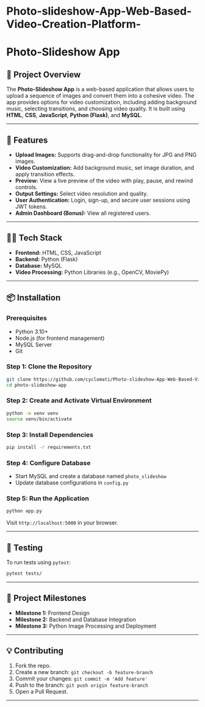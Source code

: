 # Photo-slideshow-App-Web-Based-Video-Creation-Platform-
# Photo-Slideshow App

## 📖 Project Overview
The **Photo-Slideshow App** is a web-based application that allows users to upload a sequence of images and convert them into a cohesive video. The app provides options for video customization, including adding background music, selecting transitions, and choosing video quality. It is built using **HTML**, **CSS**, **JavaScript**, **Python (Flask)**, and **MySQL**.

---

## 🚀 Features
- **Upload Images:** Supports drag-and-drop functionality for JPG and PNG images.
- **Video Customization:** Add background music, set image duration, and apply transition effects.
- **Preview:** View a live preview of the video with play, pause, and rewind controls.
- **Output Settings:** Select video resolution and quality.
- **User Authentication:** Login, sign-up, and secure user sessions using JWT tokens.
- **Admin Dashboard (Bonus):** View all registered users.

---

## 🧑‍💻 Tech Stack
- **Frontend:** HTML, CSS, JavaScript
- **Backend:** Python (Flask)
- **Database:** MySQL
- **Video Processing:** Python Libraries (e.g., OpenCV, MoviePy)

---

## 📦 Installation
### Prerequisites
- Python 3.10+
- Node.js (for frontend management)
- MySQL Server
- Git

### Step 1: Clone the Repository
```bash
git clone https://github.com/cyclomati/Photo-slideshow-App-Web-Based-Video-Creation-Platform-.git
cd photo-slideshow-app
```

### Step 2: Create and Activate Virtual Environment
```bash
python -m venv venv
source venv/bin/activate
```

### Step 3: Install Dependencies
```bash
pip install -r requirements.txt
```

### Step 4: Configure Database
- Start MySQL and create a database named `photo_slideshow`
- Update database configurations in `config.py`

### Step 5: Run the Application
```bash
python app.py
```
Visit `http://localhost:5000` in your browser.

---

## 🧪 Testing
To run tests using `pytest`:
```bash
pytest tests/
```

---

## 🚧 Project Milestones
- **Milestone 1:** Frontend Design
- **Milestone 2:** Backend and Database Integration
- **Milestone 3:** Python Image Processing and Deployment

---

## 💡 Contributing
1. Fork the repo.
2. Create a new branch: `git checkout -b feature-branch`
3. Commit your changes: `git commit -m 'Add feature'`
4. Push to the branch: `git push origin feature-branch`
5. Open a Pull Request.

---


